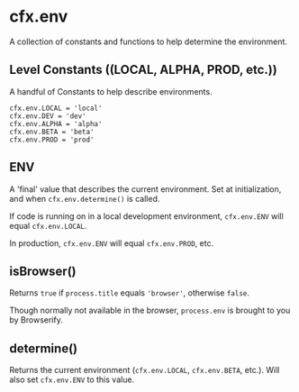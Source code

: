 # cfx.env

A collection of constants and functions to help determine the environment.

## Level Constants ((LOCAL, ALPHA, PROD, etc.))

A handful of Constants to help describe environments.

    cfx.env.LOCAL = 'local'
    cfx.env.DEV = 'dev'
    cfx.env.ALPHA = 'alpha'
    cfx.env.BETA = 'beta'
    cfx.env.PROD = 'prod'
    
## ENV

A 'final' value  that describes the current environment. Set at initialization, and when `cfx.env.determine()` is called.

If code is running on in a local development environment, `cfx.env.ENV` will equal `cfx.env.LOCAL`.

In production, `cfx.env.ENV` will equal `cfx.env.PROD`, etc.

## isBrowser()

Returns `true` if `process.title` equals `'browser'`, otherwise `false`.

Though normally not available in the browser, `process.env` is brought to you by Browserify.

## determine()

Returns the current environment (`cfx.env.LOCAL`, `cfx.env.BETA`, etc.). Will also set `cfx.env.ENV` to this value.